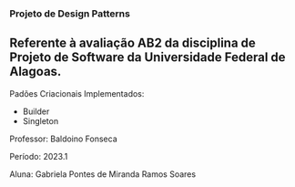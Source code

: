 ### Projeto de Design Patterns
## Referente à avaliação AB2 da disciplina de Projeto de Software da Universidade Federal de Alagoas.


Padões Criacionais Implementados:
- Builder
- Singleton


Professor: Baldoino Fonseca

Período: 2023.1

Aluna: Gabriela Pontes de Miranda Ramos Soares
